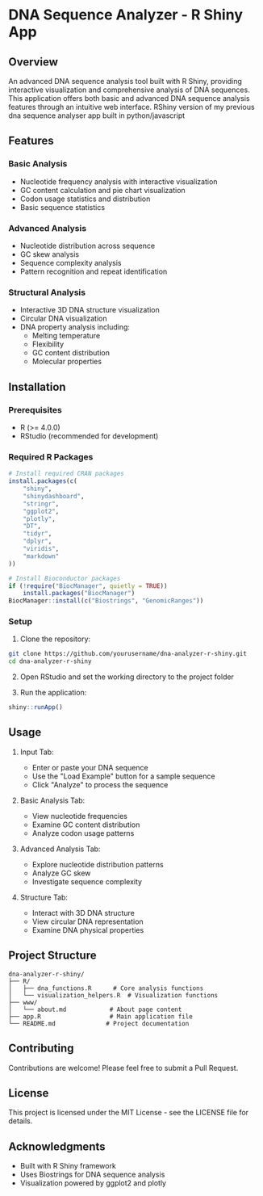 # DNA Sequence Analyzer - R Shiny App

## Overview
An advanced DNA sequence analysis tool built with R Shiny, providing interactive visualization and comprehensive analysis of DNA sequences. This application offers both basic and advanced DNA sequence analysis features through an intuitive web interface.
RShiny version of my previous dna sequence analyser app built in python/javascript

## Features

### Basic Analysis
- Nucleotide frequency analysis with interactive visualization
- GC content calculation and pie chart visualization
- Codon usage statistics and distribution
- Basic sequence statistics

### Advanced Analysis
- Nucleotide distribution across sequence
- GC skew analysis
- Sequence complexity analysis
- Pattern recognition and repeat identification

### Structural Analysis
- Interactive 3D DNA structure visualization
- Circular DNA visualization
- DNA property analysis including:
  - Melting temperature
  - Flexibility
  - GC content distribution
  - Molecular properties

## Installation

### Prerequisites
- R (>= 4.0.0)
- RStudio (recommended for development)

### Required R Packages
```R
# Install required CRAN packages
install.packages(c(
    "shiny",
    "shinydashboard",
    "stringr",
    "ggplot2",
    "plotly",
    "DT",
    "tidyr",
    "dplyr",
    "viridis",
    "markdown"
))

# Install Bioconductor packages
if (!require("BiocManager", quietly = TRUE))
    install.packages("BiocManager")
BiocManager::install(c("Biostrings", "GenomicRanges"))
```

### Setup
1. Clone the repository:
```bash
git clone https://github.com/yourusername/dna-analyzer-r-shiny.git
cd dna-analyzer-r-shiny
```

2. Open RStudio and set the working directory to the project folder

3. Run the application:
```R
shiny::runApp()
```

## Usage

1. Input Tab:
   - Enter or paste your DNA sequence
   - Use the "Load Example" button for a sample sequence
   - Click "Analyze" to process the sequence

2. Basic Analysis Tab:
   - View nucleotide frequencies
   - Examine GC content distribution
   - Analyze codon usage patterns

3. Advanced Analysis Tab:
   - Explore nucleotide distribution patterns
   - Analyze GC skew
   - Investigate sequence complexity

4. Structure Tab:
   - Interact with 3D DNA structure
   - View circular DNA representation
   - Examine DNA physical properties

## Project Structure
```
dna-analyzer-r-shiny/
├── R/
│   ├── dna_functions.R      # Core analysis functions
│   └── visualization_helpers.R  # Visualization functions
├── www/
│   └── about.md            # About page content
├── app.R                   # Main application file
└── README.md              # Project documentation
```

## Contributing
Contributions are welcome! Please feel free to submit a Pull Request.

## License
This project is licensed under the MIT License - see the LICENSE file for details.

## Acknowledgments
- Built with R Shiny framework
- Uses Biostrings for DNA sequence analysis
- Visualization powered by ggplot2 and plotly
